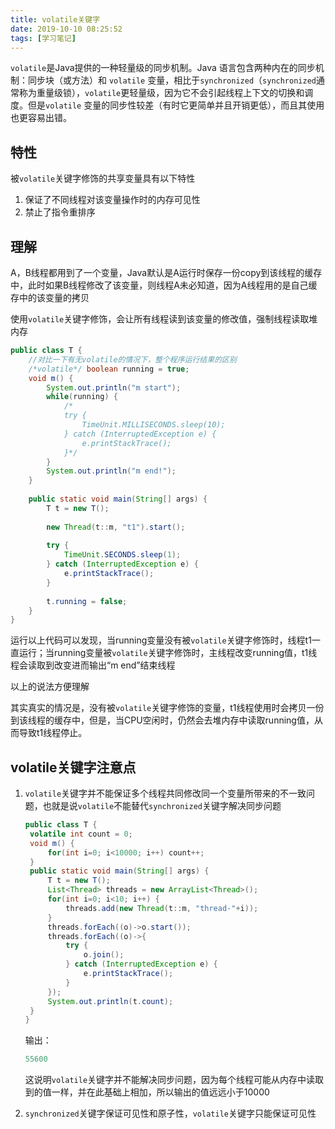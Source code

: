 ```yaml
---
title: volatile关键字
date: 2019-10-10 08:25:52
tags: [学习笔记]
---
```

`volatile`是Java提供的一种轻量级的同步机制。Java 语言包含两种内在的同步机制：同步块（或方法）和 `volatile` 变量，相比于`synchronized`（`synchronized`通常称为重量级锁），`volatile`更轻量级，因为它不会引起线程上下文的切换和调度。但是`volatile` 变量的同步性较差（有时它更简单并且开销更低），而且其使用也更容易出错。
<!--truncate-->

## 特性

被`volatile`关键字修饰的共享变量具有以下特性

1. 保证了不同线程对该变量操作时的内存可见性
2. 禁止了指令重排序

## 理解

A，B线程都用到了一个变量，Java默认是A运行时保存一份copy到该线程的缓存中，此时如果B线程修改了该变量，则线程A未必知道，因为A线程用的是自己缓存中的该变量的拷贝

使用`volatile`关键字修饰，会让所有线程读到该变量的修改值，强制线程读取堆内存

```java
public class T {
	//对比一下有无volatile的情况下，整个程序运行结果的区别
    /*volatile*/ boolean running = true; 
	void m() {
		System.out.println("m start");
		while(running) {
			/*
			try {
				TimeUnit.MILLISECONDS.sleep(10);
			} catch (InterruptedException e) { 			
				e.printStackTrace();
			}*/
		}
		System.out.println("m end!");
	}
	
	public static void main(String[] args) {
		T t = new T();
		
		new Thread(t::m, "t1").start();
		
		try {
			TimeUnit.SECONDS.sleep(1);
		} catch (InterruptedException e) {
			e.printStackTrace();
		}
		
		t.running = false;
	}
}
```

运行以上代码可以发现，当running变量没有被`volatile`关键字修饰时，线程t1一直运行；当running变量被`volatile`关键字修饰时，主线程改变running值，t1线程会读取到改变进而输出“m end”结束线程

以上的说法方便理解

其实真实的情况是，没有被`volatile`关键字修饰的变量，t1线程使用时会拷贝一份到该线程的缓存中，但是，当CPU空闲时，仍然会去堆内存中读取running值，从而导致t1线程停止。



## volatile关键字注意点

1. `volatile`关键字并不能保证多个线程共同修改同一个变量所带来的不一致问题，也就是说`volatile`不能替代`synchronized`关键字解决同步问题

   ```java
   public class T {
   	volatile int count = 0; 
   	void m() {
   		for(int i=0; i<10000; i++) count++;
   	}
   	public static void main(String[] args) {
   		T t = new T();
   		List<Thread> threads = new ArrayList<Thread>();	
   		for(int i=0; i<10; i++) {
   			threads.add(new Thread(t::m, "thread-"+i));
   		}
   		threads.forEach((o)->o.start());
   		threads.forEach((o)->{
   			try {
   				o.join();
   			} catch (InterruptedException e) {
   				e.printStackTrace();
   			}
   		});
   		System.out.println(t.count);	
   	}	
   }
   ```

   输出：

   ```java
   55600
   ```

   这说明`volatile`关键字并不能解决同步问题，因为每个线程可能从内存中读取到的值一样，并在此基础上相加，所以输出的值远远小于10000

2. `synchronized`关键字保证可见性和原子性，`volatile`关键字只能保证可见性

